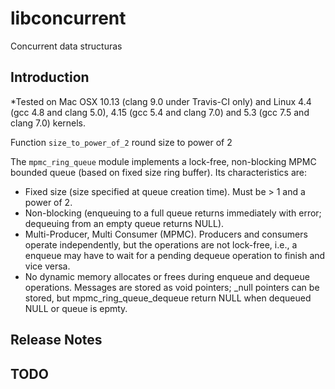 # libconcurrent

Concurrent data structuras

## Introduction

*Tested on Mac OSX 10.13 (clang 9.0 under Travis-CI only) and Linux 4.4 (gcc 4.8 and clang 5.0), 4.15 (gcc 5.4 and clang 7.0) and 5.3 (gcc 7.5 and clang 7.0) kernels. 

Function `size_to_power_of_2` round size to power of 2

The `mpmc_ring_queue` module implements a lock-free, non-blocking MPMC bounded queue (based on fixed size ring buffer).  Its characteristics are:
* Fixed size (size specified at queue creation time). Must be > 1 and a power of 2.
* Non-blocking (enqueuing to a full queue returns immediately with error; dequeuing from an empty queue returns NULL).
* Multi-Producer, Multi Consumer (MPMC).
  Producers and consumers operate independently, but the operations are not
  lock-free, i.e., a enqueue may have to wait for a pending dequeue operation to finish and vice versa.
* No dynamic memory allocates or frees during enqueue and dequeue operations.  Messages are stored as void pointers; _null pointers can be stored, but mpmc_ring_queue_dequeue return NULL when dequeued NULL or queue is epmty.

## Release Notes

## TODO
